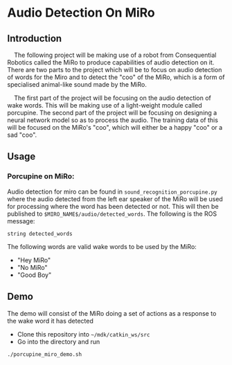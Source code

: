 Audio Detection On MiRo
=======================

Introduction
------------

<p>&nbsp;&nbsp;&nbsp;&nbsp;The following project will be making use of a robot from Consequential Robotics called the MiRo to produce capabilities of audio detection on it. There are two parts to the project which will be to focus on audio detection of words for the Miro and to detect the "coo" of the MiRo, which is a form of specialised animal-like sound made by the MiRo.</p>
<p>&nbsp;&nbsp;&nbsp;&nbsp;The first part of the project will be focusing on the audio detection of wake words. This will be making use of a light-weight module called porcupine. The second part of the project will be focusing on designing a neural network model so as to process the audio. The training data of this will be focused on the MiRo's "coo", which will either be a happy "coo" or a sad "coo".</p>

Usage
-----
### Porcupine on MiRo:
Audio detection for miro can be found in `sound_recognition_porcupine.py` where the audio detected from the left ear speaker of the MiRo will be used for processing where the word has been detected or not. This will then be published to `$MIRO_NAME$/audio/detected_words`. The following is the ROS message:
```
string detected_words
```
The following words are valid wake words to be used by the MiRo:
- "Hey MiRo"
- "No MiRo"
- "Good Boy"

Demo
----
<p> The demo will consist of the MiRo doing a set of actions as a response to the wake word it has detected</p>

 - Clone this repository into `~/mdk/catkin_ws/src`
 - Go into the directory and run
 ```
 ./porcupine_miro_demo.sh
 ```
